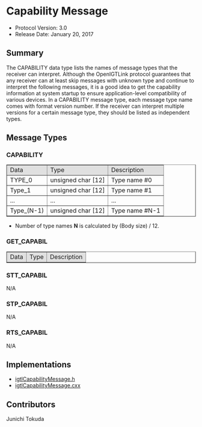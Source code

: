 
Capability Message
==================

- Protocol Version: 3.0
- Release Date: January 20, 2017

## Summary

The CAPABILITY data type lists the names of message types that the receiver can interpret. Although the OpenIGTLink protocol guarantees that any receiver can at least skip messages with unknown type and continue to interpret the following messages, it is a good idea to get the capability information at system startup to ensure application-level compatibility of various devices. In a CAPABILITY message type, each message type name comes with format version number. If the receiver can interpret multiple versions for a certain message type, they should be listed as independent types.


## Message Types

### CAPABILITY

<table border="1" cellpadding="5" cellspacing="0">
<tr>
<td style="background:#e0e0e0;"> Data
</td><td style="background:#e0e0e0;"> Type
</td><td style="background:#e0e0e0;"> Description
</td></tr>
<tr>
<td align="left"> TYPE_0
</td><td align="left"> unsigned char [12]
</td><td align="left"> Type name #0
</td></tr>
<tr>
<td align="left"> Type_1
</td><td align="left"> unsigned char [12]
</td><td align="left"> Type name #1
</td></tr>
<tr>
<td align="left"> ...
</td><td align="left"> ...
</td><td align="left"> ...
</td></tr>
<tr>
<td align="left"> Type_(N-1)
</td><td align="left"> unsigned char [12]
</td><td align="left"> Type name #N-1
</td></tr>
</table>

* Number of type names <b>N</b> is calculated by (Body size) / 12.

### GET_CAPABIL

<table border="1" cellpadding="5" cellspacing="0" align="center">

<tr>
<td style="background:#e0e0e0;"> Data
</td><td style="background:#e0e0e0;"> Type
</td><td style="background:#e0e0e0;"> Description
</td></tr>
</table>


### STT_CAPABIL

N/A

### STP_CAPABIL

N/A

### RTS_CAPABIL

N/A

## Implementations

* [igtlCapabilityMessage.h](Source/igtlCapabilityMessage.h)
* [igtlCapabilityMessage.cxx](Source/igtlCapabilityMessage.cxx)


## Contributors

Junichi Tokuda




